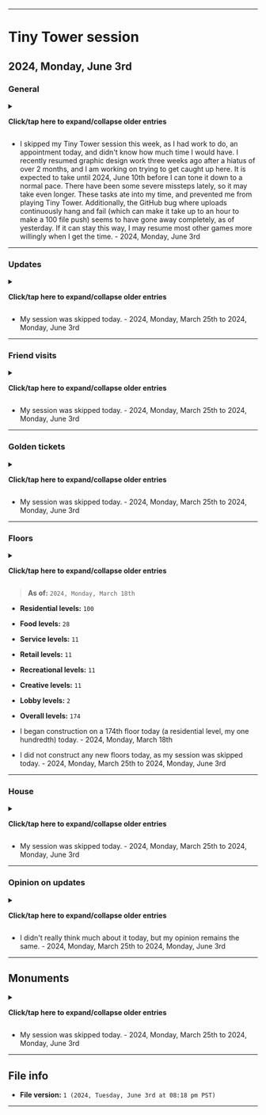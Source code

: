 
***

# Tiny Tower session

## 2024, Monday, June 3rd

### General

<details><summary><p><b>Click/tap here to expand/collapse older entries</b></p></summary>

<!-- Notes
Playing 2 completely different versions of Tiny Tower
Nostalgia, and feeling good to be back
Lots of rewards
Some quests
1 new floor (residential)
Friend visits
Game updated
Golden ticket #6 earned
!-->

- I returned to Tiny Tower gameplay today after a 1,111 day hiatus. It was a little stressful for the 2 days before I returned, as I didn't know how to re-acclimate. Returning was actually very easy. I had an extremely good time playing today. I received lots of rewards, and began construction on my 169th floor (a residential level) did some friend visits, restocking, and unlocked a 6th golden ticket. The session went on longer than expected. I will return again next week, but as of 2024, February 12th, a separate 2024 Tiny Tower Git-image repository is not available. - 2024, Monday, February 12th
- I came back to Tiny Tower for a second consecutive week, and had an excessively long session. I have become more critical of the game, but I don't entirely hate the new updates, as long as you can play older versions in a virtual machine. The game has always been freemium, but there are just so many things that require watching an ad now. Also, the interface surrounding all of it, and everything that goes on at once is a bit overwhelming. Still, this is like the Capital City of Nimblebit games, so it deserves work to be done on it. I received lots of rewards today, completed many quests, began construction on my 170th floor (a residential level) and my 171st level (also a residential level) coins are so easy to get, that they almost seem valueless now. It used to take me months to rack up 20 million coins, now I can get that many in a single day (in less than 4 hours) I got to play with the house for the first time today, the Mykea joke is nice, and I like the house idea. Bux are also so easy to get now that the house isn't going to be as much work as it would have been if the game was still like it was 3 years ago. I also finished construction on 1 monument today. I played for a very long time, and eventually wrapped up and quit. The session went on for a lot longer than expected. I will return again next week, but as of 2024, February 19th, a separate 2024 Tiny Tower Git-image repository is not available. - 2024, Monday, February 19th
- I skipped my session, as I didn't have the time this week. I had an appointment, lots of work to catch up on, and I woke up late. I wanted to play today, I just didn't have the time. - 2024, Monday, February 26th
- I returned to Tiny Tower gameplay today. I was on a car ride during the session. I got to experience the current state of the game with limited/no Internet connection. It isn't as playable as it should be. I did make minor progress, upgrading several monuments, and began construction on floor 172 (a residential level) I did lots of elevator trips, and not very many quests. I didn't do much else here today. - 2024, Monday, March 4th
- I returned to Tiny Tower gameplay for a 2nd consecutive week. I woke up really early today, and thought I might be able to start my session before 6:00 am, and have the nighttime scenery. Due to the time change, I found it was actually already almost 7:00 am. I still had a good session, which was significantly better than last week, but didn't feel as great as my 2024, February 12th or 2024 February 19th sessions. I didn't work very much on monumnets today, and made some minor progress in other areas, additionally beginning construction on a 173rd floor (which will be yet another residential level) along with lots of elevator trips, and an increasing level of quests. I played for a long time, before eventually wrapping up and quitting. - 2024, Monday, March 11th
- I returned to Tiny Tower gameplay for a 3rd consecutive week. I woke up at a normal time today, and stretched my session before an afternoon medical appointment. I had a good session, which was slightly better than last week, but didn't feel as great as my 2024, February 12th or 2024 February 19th sessions. I didn't work very much on monumnets today, but made some minor progress in other areas, additionally beginning construction on a 174th floor (which will be yet another residential level, residential floor #100) along with lots of elevator trips, and a small number of quests. I played for a long time, before eventually wrapping up and quitting. - 2024, Monday, March 18th
- I skipped my Tiny Tower session this week due to severe issues with my schedule. - 2024, Monday, March 25th to 2024, Monday, April 15th
- I skipped my Tiny Tower session this week, as I didn't have enough time before a morning appointment, and decided to continue to prioritize my schedule, instead of resuming gameplay today. - 2024, Monday, April 22nd
- I skipped my Tiny Tower session this week, as I didn't have enough time before a morning appointment, and decided to continue to prioritize my schedule, instead of resuming gameplay today. I am still working on getting caught up. - 2024, Monday, April 29th
- I skipped my Tiny Tower session this week, as I have fallen really far behind, and needed to get caught up today. I also had 2 appointments today. - 2024, Monday, May 6th
- I skipped my Tiny Tower session this week, as I had an appointment this morning, and I also wanted to spend time doing graphic design work. I recently resumed graphic design work last night after a hiatus of over 2 months, and I am working on trying to get caught up here. - 2024, Monday, May 13th
- I skipped my Tiny Tower session this week, as I had an appointment this afternoon, and I also wanted to spend time doing graphic design work. I recently resumed graphic design work last week after a hiatus of over 2 months, and I am working on trying to get caught up here. It is expected to take until 2024, June 10th before I can tone it down to a normal pace. Additionally, I am trying to get my profile repository back up to date, and to finish off the 4 year anniversary update by 2024, May 25th. All of these tasks ate into my time, and prevented me from playing Tiny Tower. Additionally, GitHub is having a severe bug lately, where uploads continuously hang and fail, and it can take up to an hour to make a 100 file push. I have to calculate this into the risk/reward for playing a game. - 2024, Monday, May 20th
- I skipped my Tiny Tower session this week, as I had a lot of work to do, and was behind on multiple projects. I recently resumed graphic design work two weeks ago after a hiatus of over 2 months, and I am working on trying to get caught up here. It is expected to take until 2024, June 10th before I can tone it down to a normal pace. My GitHub profile update was completed on 2024, May 25th, so that freed up some time. All of these tasks ate into my time, and prevented me from playing Tiny Tower. Additionally, GitHub is having a severe bug lately, where uploads continuously hang and fail, and it can take up to an hour to make a 100 file push. I have to calculate this into the risk/reward for playing a game. - 2024, Monday, May 27th

</details>

- I skipped my Tiny Tower session this week, as I had work to do, an appointment today, and didn't know how much time I would have. I recently resumed graphic design work three weeks ago after a hiatus of over 2 months, and I am working on trying to get caught up here. It is expected to take until 2024, June 10th before I can tone it down to a normal pace. There have been some severe missteps lately, so it may take even longer. These tasks ate into my time, and prevented me from playing Tiny Tower. Additionally, the GitHub bug where uploads continuously hang and fail (which can make it take up to an hour to make a 100 file push) seems to have gone away completely, as of yesterday. If it can stay this way, I may resume most other games more willingly when I get the time. - 2024, Monday, June 3rd

---

### Updates

<details><summary><p><b>Click/tap here to expand/collapse older entries</b></p></summary>

- I have not updated the game in a really long time. I played an older version of the game for the first segment of my session, but decided to do the update that I was worried about. It wasn't as game breaking as I expected, but it doesn't entirely feel like the same game anymore. - 2024, Monday, February 12th
- No new updates were needed. - 2024, Monday, February 19th
- My session was skipped today. - 2024, Monday, February 26th
- No new updates were needed, I couldn't get them regardless, as I had spotty Internet during gameplay. - 2024, Monday, March 4th
- An update was available today, but I decided not to get it yet. - 2024, Monday, March 11th to 2024, Monday, March 18th

</details>

- My session was skipped today. - 2024, Monday, March 25th to 2024, Monday, June 3rd

---

### Friend visits

<details><summary><p><b>Click/tap here to expand/collapse older entries</b></p></summary>

- I visited some of my friends prior to doing the update, but didn't view the others after updating, even though I was now capable. - 2024, Monday, February 12th
- I didn't visit any of my friends today. I didn't feel like it. The coin reward for any friend visit just didn't feel worth it today, and I had a general disinterest. I still visited the friends list. - 2024, Monday, February 19th
- My session was skipped today. - 2024, Monday, February 26th
- I didn't do any friend visits today. - 2024, Monday, March 4th to 2024, Monday, March 18th

</details>

- My session was skipped today. - 2024, Monday, March 25th to 2024, Monday, June 3rd

---

### Golden tickets

<details><summary><p><b>Click/tap here to expand/collapse older entries</b></p></summary>

- I earned a 6th golden ticket today via a quest reward. The new version of the game makes it so you can boost floors with a golden ticket multiple times. I am going to continue using only 1 boost per level, until there are no levels left to boost this way, then I will start double and triple boosting. - 2024, Monday, February 12th
- I did not earn any golden tickets today.
- My session was skipped today. - 2024, Monday, February 26th
- I did not earn any golden tickets today. - 2024, Monday, March 4th to 2024, Monday, March 18th

</details>

- My session was skipped today. - 2024, Monday, March 25th to 2024, Monday, June 3rd

</details>

---

### Floors

<details><summary><p><b>Click/tap here to expand/collapse older entries</b></p></summary>

> **As of:** `2024, Monday, February 12th`

- **Residential levels:** `95`
- **Food levels:** `28`
- **Service levels:** `11`
- **Retail levels:** `11`
- **Recreational levels:** `11`
- **Creative levels:** `11`
- **Lobby levels:** `2`
- **Overall levels:** `169`

- I began construction on a 169th floor today (a residential level) and moved some floors around. - 2024, Monday, February 12th

> **As of:** `2024, Monday, February 19th`

- **Residential levels:** `97`
- **Food levels:** `28`
- **Service levels:** `11`
- **Retail levels:** `11`
- **Recreational levels:** `11`
- **Creative levels:** `11`
- **Lobby levels:** `2`
- **Overall levels:** `171`

- I began construction on a 170th floor today (a residential level) and a 171st level (also a residential level) and moved some floors around. - 2024, Monday, February 19th

- My session was skipped today. - 2024, Monday, February 26th

> **As of:** `2024, Monday, March 4th`

- **Residential levels:** `98`
- **Food levels:** `28`
- **Service levels:** `11`
- **Retail levels:** `11`
- **Recreational levels:** `11`
- **Creative levels:** `11`
- **Lobby levels:** `2`
- **Overall levels:** `172`

- I began construction on a 172nd floor today (a residential level) today. - 2024, Monday, March 4th

> **As of:** `2024, Monday, March 11th`

- **Residential levels:** `99`
- **Food levels:** `28`
- **Service levels:** `11`
- **Retail levels:** `11`
- **Recreational levels:** `11`
- **Creative levels:** `11`
- **Lobby levels:** `2`
- **Overall levels:** `173`

- I began construction on a 173rd floor today (a residential level) today. - 2024, Monday, March 11th

</details>

> **As of:** `2024, Monday, March 18th`

- **Residential levels:** `100`
- **Food levels:** `28`
- **Service levels:** `11`
- **Retail levels:** `11`
- **Recreational levels:** `11`
- **Creative levels:** `11`
- **Lobby levels:** `2`
- **Overall levels:** `174`

- I began construction on a 174th floor today (a residential level, my one hundredth) today. - 2024, Monday, March 18th
- I did not construct any new floors today, as my session was skipped today. - 2024, Monday, March 25th to 2024, Monday, June 3rd

---

### House

<details><summary><p><b>Click/tap here to expand/collapse older entries</b></p></summary>

- No older entries
- I unlocked the house today for 25000 bux, and did very brief customizations to it. The cost of unlocking the region was 25000 bux. The Mykea joke was good, and with the way bux are earned now, it shouldn't be too hard to customize the house. - 2024, Monday, February 19th
- My session was skipped today. - 2024, Monday, February 26th
- Nothing was done with the house today - 2024, Monday, March 4th to 2024, Monday, March 18th

</details>

- My session was skipped today. - 2024, Monday, March 25th to 2024, Monday, June 3rd

---

### Opinion on updates

<details><summary><p><b>Click/tap here to expand/collapse older entries</b></p></summary>

- No older entries
- I have become more critical of the game, but I don't entirely hate the new updates, as long as you can play older versions in a virtual machine. The game has always been freemium, but there are just so many things that require watching an ad now. Also, the interface surrounding all of it, and everything that goes on at once is a bit overwhelming. Still, this is like the Capital City of Nimblebit games, so it deserves work to be done on it. - 2024, Monday, February 19th
- No updates to opinion. - 2024, Monday, February 26th
- The game is a lot harder to play without an Internet connection compared to how it was in the past. With or without Internet, the experience feels a bit poor now. The game has been overly monetized. - 2024, Monday, March 4th
- My opinion is still pretty negative regarding the updates after 2021, but I didn't find it as bad this week. - 2024, Monday, March 11th
- My opinion is mostly the same, but I didn't have as negative of an attitude of the game today. - 2024, Monday, March 18th

</details>

- I didn't really think much about it today, but my opinion remains the same. - 2024, Monday, March 25th to 2024, Monday, June 3rd

---

## Monuments

<details><summary><p><b>Click/tap here to expand/collapse older entries</b></p></summary>

- I started work on 7 monuments today, but didn't get any to the first level of completion. - 2024, Monday, February 12th
- I worked on some monuments today, and got one of them built up to level 1. - 2024, Monday, February 19th
- My session was skipped today. - 2024, Monday, February 26th
- I upgraded several monuments today. - 2024, Monday, March 4th
- I didn't do much with monuments today. - 2024, Monday, March 11th
- I didn't do much with monuments today, due to a lack of tech points. - 2024, Monday, March 18th

</details>

- My session was skipped today. - 2024, Monday, March 25th to 2024, Monday, June 3rd

***

## File info

- **File version:** `1 (2024, Tuesday, June 3rd at 08:18 pm PST)`

***
